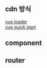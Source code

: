 ## cdn 방식

[vue loader](https://github.com/FranckFreiburger/vue3-sfc-loader)  
[vue quick start](https://v3-docs.vuejs-korea.org/guide/quick-start.html)  

## component

## router
